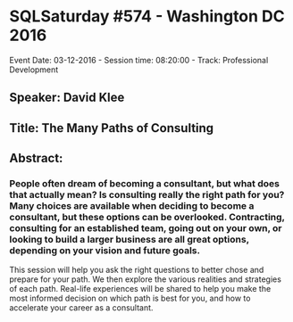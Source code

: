 # SQLSaturday #574 - Washington DC 2016
Event Date: 03-12-2016 - Session time: 08:20:00 - Track: Professional Development
## Speaker: David Klee
## Title: The Many Paths of Consulting
## Abstract:
### People often dream of becoming a consultant, but what does that actually mean? Is consulting really the right path for you? Many choices are available when deciding to become a consultant, but these options can be overlooked. Contracting, consulting for an established team, going out on your own, or looking to build a larger business are all great options, depending on your vision and future goals.

This session will help you ask the right questions to better chose and prepare for your path. We then explore the various realities and strategies of each path. Real-life experiences will be shared to help you make the most informed decision on which path is best for you, and how to accelerate your career as a consultant.
